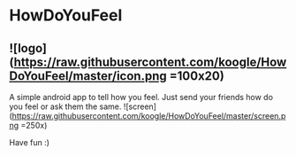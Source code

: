 # HowDoYouFeel
![logo](https://raw.githubusercontent.com/koogle/HowDoYouFeel/master/icon.png =100x20)
---
A simple android app to tell how you feel. Just send your friends how do you feel or ask them the same.
![screen](https://raw.githubusercontent.com/koogle/HowDoYouFeel/master/screen.png =250x)

Have fun :)
